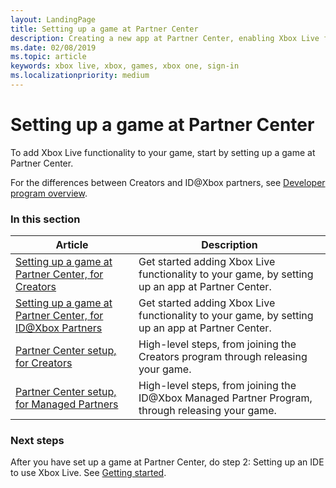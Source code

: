 ```yaml
---
layout: LandingPage
title: Setting up a game at Partner Center
description: Creating a new app at Partner Center, enabling Xbox Live for the game, and publishing the game.
ms.date: 02/08/2019
ms.topic: article
keywords: xbox live, xbox, games, xbox one, sign-in
ms.localizationpriority: medium
---
```

# Setting up a game at Partner Center

To add Xbox Live functionality to your game, start by setting up a game at Partner Center.

For the differences between Creators and ID@Xbox partners, see [Developer program overview](../../developer-program-overview.md).


### In this section

| Article | Description |
|---------|-------------|
| [Setting up a game at Partner Center, for Creators](setup-partner-center-creators.md) | Get started adding Xbox Live functionality to your game, by setting up an app at Partner Center. |
| [Setting up a game at Partner Center, for ID@Xbox Partners](setup-partner-center-id-partners.md) | Get started adding Xbox Live functionality to your game, by setting up an app at Partner Center. |
| [Partner Center setup, for Creators](../../get-started-with-creators/get-start-partner-center-cr.md) | High-level steps, from joining the Creators program through releasing your game. |
| [Partner Center setup, for Managed Partners](../../get-started-with-partner/get-start-partner-center-id.md) | High-level steps, from joining the ID@Xbox Managed Partner Program, through releasing your game. |


### Next steps

After you have set up a game at Partner Center, do step 2: Setting up an IDE to use Xbox Live.
See [Getting started](../index.md).
